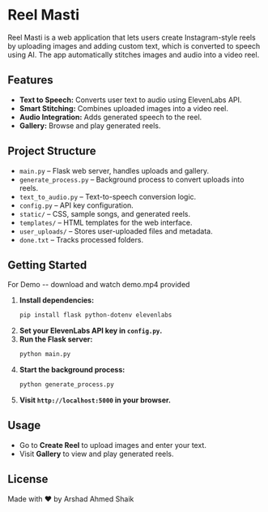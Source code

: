 # Reel Masti

Reel Masti is a web application that lets users create Instagram-style reels by uploading images and adding custom text, which is converted to speech using AI. The app automatically stitches images and audio into a video reel.

## Features

- **Text to Speech:** Converts user text to audio using ElevenLabs API.
- **Smart Stitching:** Combines uploaded images into a video reel.
- **Audio Integration:** Adds generated speech to the reel.
- **Gallery:** Browse and play generated reels.

## Project Structure

- `main.py` – Flask web server, handles uploads and gallery.
- `generate_process.py` – Background process to convert uploads into reels.
- `text_to_audio.py` – Text-to-speech conversion logic.
- `config.py` – API key configuration.
- `static/` – CSS, sample songs, and generated reels.
- `templates/` – HTML templates for the web interface.
- `user_uploads/` – Stores user-uploaded files and metadata.
- `done.txt` – Tracks processed folders.

## Getting Started

For Demo -- download and watch demo.mp4 provided

1. **Install dependencies:**
   ```sh
   pip install flask python-dotenv elevenlabs
   ```
2. **Set your ElevenLabs API key in `config.py`.**
3. **Run the Flask server:**
   ```sh
   python main.py
   ```
4. **Start the background process:**
   ```sh
   python generate_process.py
   ```
5. **Visit `http://localhost:5000` in your browser.**

## Usage

- Go to **Create Reel** to upload images and enter your text.
- Visit **Gallery** to view and play generated reels.

## License
Made with ❤️ by Arshad Ahmed Shaik
